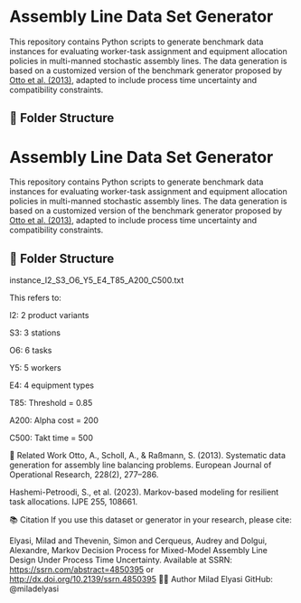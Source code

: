 # Assembly Line Data Set Generator

This repository contains Python scripts to generate benchmark data instances for evaluating worker-task assignment and equipment allocation policies in multi-manned stochastic assembly lines. The data generation is based on a customized version of the benchmark generator proposed by [Otto et al. (2013)](https://doi.org/10.1016/j.ejor.2012.10.032), adapted to include process time uncertainty and compatibility constraints.

## 📁 Folder Structure

# Assembly Line Data Set Generator

This repository contains Python scripts to generate benchmark data instances for evaluating worker-task assignment and equipment allocation policies in multi-manned stochastic assembly lines. The data generation is based on a customized version of the benchmark generator proposed by [Otto et al. (2013)](https://doi.org/10.1016/j.ejor.2012.10.032), adapted to include process time uncertainty and compatibility constraints.

## 📁 Folder Structure

instance_I2_S3_O6_Y5_E4_T85_A200_C500.txt

This refers to:

I2: 2 product variants

S3: 3 stations

O6: 6 tasks

Y5: 5 workers

E4: 4 equipment types

T85: Threshold = 0.85

A200: Alpha cost = 200

C500: Takt time = 500

🔗 Related Work
Otto, A., Scholl, A., & Raßmann, S. (2013). Systematic data generation for assembly line balancing problems. European Journal of Operational Research, 228(2), 277–286.

Hashemi-Petroodi, S., et al. (2023). Markov-based modeling for resilient task allocations. IJPE 255, 108661.



📚 Citation
If you use this dataset or generator in your research, please cite:

Elyasi, Milad and Thevenin, Simon and Cerqueus, Audrey and Dolgui, Alexandre, Markov Decision Process for Mixed-Model Assembly Line Design Under Process Time Uncertainty. Available at SSRN: https://ssrn.com/abstract=4850395 or http://dx.doi.org/10.2139/ssrn.4850395
🧑‍💻 Author
Milad Elyasi
GitHub: @miladelyasi
